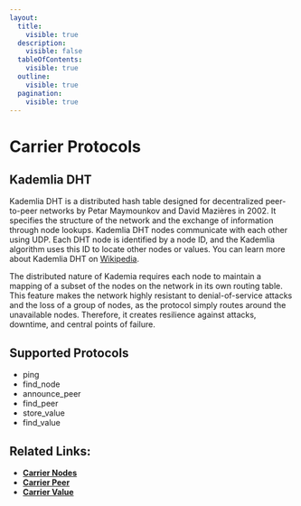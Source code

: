```yaml
---
layout:
  title:
    visible: true
  description:
    visible: false
  tableOfContents:
    visible: true
  outline:
    visible: true
  pagination:
    visible: true
---
```


# Carrier Protocols

## Kademlia DHT

Kademlia DHT is a distributed hash table designed for decentralized peer-to-peer networks by Petar Maymounkov and David Mazières in 2002. It specifies the structure of the network and the exchange of information through node lookups. Kademlia DHT nodes communicate with each other using UDP. Each DHT node is identified by a node ID, and the Kademlia algorithm uses this ID to locate other nodes or values. You can learn more about Kademlia DHT on [Wikipedia](https://en.wikipedia.org/wiki/Kademlia).

The distributed nature of Kademia requires each node to maintain a mapping of a subset of the nodes on the network in its own routing table. This feature makes the network highly resistant to denial-of-service attacks and the loss of a group of nodes, as the protocol simply routes around the unavailable nodes. Therefore, it creates resilience against attacks, downtime, and central points of failure.

## Supported Protocols

* ping&#x20;
* find\_node
* announce\_peer
* find\_peer
* store\_value
* find\_value

## Related Links:

* [**Carrier Nodes**](carrier-node.md)
* [**Carrier Peer**](carrier-peer.md)
* [**Carrier Value**](carrier-value.md)
